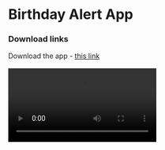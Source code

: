 # Birthday Alert App

### Download links

Download the app -
<a href="https://raw.githubusercontent.com/Shashitha-Ashan/Remind-me-app/main/apks/remindme.apk">this link</a>
</br>
</br>
<video src="https://raw.githubusercontent.com/Shashitha-Ashan/Remind-me-app/main/videos/remindme%20intro.mp4" >
